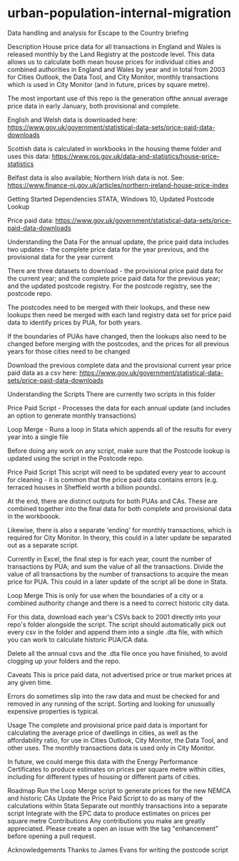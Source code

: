 # urban-population-internal-migration
Data handling and analysis for Escape to the Country briefing

Description
House price data for all transactions in England and Wales is released monthly by the Land Registry at the postcode level. This data allows us to calculate both mean house prices for individual cities and combined authorities in England and Wales by year and in total from 2003 for Cities Outlook, the Data Tool, and City Monitor, monthly transactions which is used in City Monitor (and in future, prices by square metre).

The most important use of this repo is the generation ofthe annual average price data in early January, both provisional and complete.

English and Welsh data is downloaded here: https://www.gov.uk/government/statistical-data-sets/price-paid-data-downloads

Scottish data is calculated in workbooks in the housing theme folder and uses this data: https://www.ros.gov.uk/data-and-statistics/house-price-statistics

Belfast data is also available; Northern Irish data is not. See: https://www.finance-ni.gov.uk/articles/northern-ireland-house-price-index

Getting Started
Dependencies
STATA, Windows 10, Updated Postcode Lookup

Price paid data: https://www.gov.uk/government/statistical-data-sets/price-paid-data-downloads

Understanding the Data
For the annual update, the price paid data includes two updates - the complete price data for the year previous, and the provisional data for the year current

There are three datasets to download - the provisional price paid data for the current year; and the complete price paid data for the previous year; and the updated postcode registry. For the postcode registry, see the postcode repo.

The postcodes need to be merged with their lookups, and these new lookups then need be merged with each land registry data set for price paid data to identify prices by PUA, for both years.

If the boundaries of PUAs have changed, then the lookups also need to be changed before merging with the postcodes, and the prices for all previous years for those cities need to be changed

Download the previous complete data and the provisional current year price paid data as a csv here: https://www.gov.uk/government/statistical-data-sets/price-paid-data-downloads

Understanding the Scripts
There are currently two scripts in this folder

Price Paid Script - Processes the data for each annual update (and includes an option to generate monthly transactions)

Loop Merge - Runs a loop in Stata which appends all of the results for every year into a single file

Before doing any work on any script, make sure that the Postcode lookup is updated using the script in the Postcode repo.

Price Paid Script
This script will need to be updated every year to account for cleaning - it is common that the price paid data contains errors (e.g. terraced houses in Sheffield worth a billion pounds).

At the end, there are distinct outputs for both PUAs and CAs. These are combined together into the final data for both complete and provisional data in the workboook.

Likewise, there is also a separate 'ending' for monthly transactions, which is required for City Monitor. In theory, this could in a later update be separated out as a separate script.

Currently in Excel, the final step is for each year, count the number of transactions by PUA; and sum the value of all the transactions. Divide the value of all transactions by the number of transactions to acquire the mean price for PUA. This could in a later update of the script all be done in Stata.

Loop Merge
This is only for use when the boundaries of a city or a combined authority change and there is a need to correct historic city data.

For this data, download each year's CSVs back to 2001 directly into your repo's folder alongside the script. The script should automatically pick out every csv in the folder and append them into a single .dta file, with which you can work to calculate historic PUA/CA data.

Delete all the annual csvs and the .dta file once you have finished, to avoid clogging up your folders and the repo.

Caveats
This is price paid data, not advertised price or true market prices at any given time.

Errors do sometimes slip into the raw data and must be checked for and removed in any running of the script. Sorting and looking for unusually expensive properties is typical.

Usage
The complete and provisional price paid data is important for calculating the average price of dwellings in cities, as well as the affordability ratio, for use in Cities Outlook, City Monitor, the Data Tool, and other uses. The monthly transactions data is used only in City Monitor.

In future, we could merge this data with the Energy Performance Certificates to produce estimates on prices per square metre within cities, including for different types of housing or different parts of cities.

Roadmap
Run the Loop Merge script to generate prices for the new NEMCA and historic CAs
Update the Price Paid Script to do as many of the calculations within Stata
Separate out monthly transactions into a separate script
Integrate with the EPC data to produce estimates on prices per square metre
Contributions
Any contributions you make are greatly appreciated. Please create a open an issue with the tag "enhancement" before opening a pull request.

Acknowledgements
Thanks to James Evans for writing the postcode script
